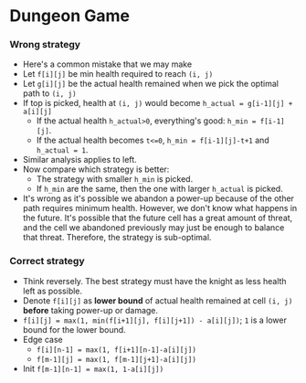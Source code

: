 # Dungeon Game

### Wrong strategy

* Here's a common mistake that we may make
* Let `f[i][j]` be min health required to reach `(i, j)`
* Let `g[i][j]` be the actual health remained when we pick the optimal
  path to `(i, j)`
* If top is picked, health at `(i, j)` would become `h_actual = g[i-1][j] + a[i][j]`
  * If the actual health `h_actual>0`, everything's good: 
    `h_min = f[i-1][j]`.
  * If the actual health becomes `t<=0`,
    `h_min = f[i-1][j]-t+1` and `h_actual = 1`.
* Similar analysis applies to left.
* Now compare which strategy is better:
  * The strategy with smaller `h_min` is picked.
  * If `h_min` are the same, then the one with larger `h_actual` is picked.
* It's wrong as it's possible we abandon a power-up because of the other path requires
  minimum health. However, we don't know what happens in the future. It's possible that
  the future cell has a great amount of threat, and the cell we abandoned previously may
  just be enough to balance that threat. Therefore, the strategy is sub-optimal.

### Correct strategy

* Think reversely. The best strategy must have the knight as less health left as possible.
* Denote `f[i][j]` as __lower bound__ of actual health remained at cell `(i, j)`
  __before__ taking power-up or damage.
* `f[i][j] = max(1, min(f[i+1][j], f[i][j+1]) - a[i][j])`;
  `1` is a lower bound for the lower bound.
* Edge case
  * `f[i][n-1] = max(1, f[i+1][n-1]-a[i][j])`
  * `f[m-1][j] = max(1, f[m-1][j+1]-a[i][j])`
* Init `f[m-1][n-1] = max(1, 1-a[i][j])`

